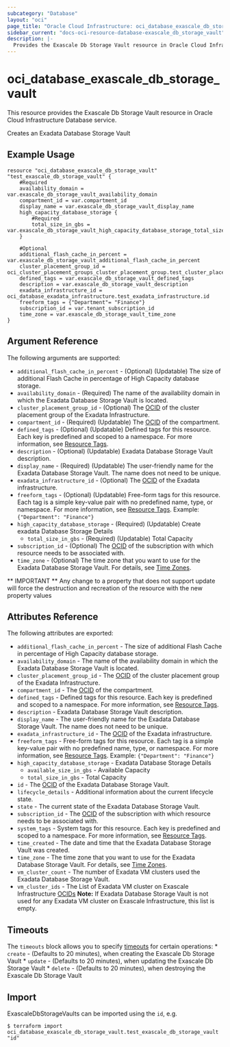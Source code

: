 ```yaml
---
subcategory: "Database"
layout: "oci"
page_title: "Oracle Cloud Infrastructure: oci_database_exascale_db_storage_vault"
sidebar_current: "docs-oci-resource-database-exascale_db_storage_vault"
description: |-
  Provides the Exascale Db Storage Vault resource in Oracle Cloud Infrastructure Database service
---
```


# oci_database_exascale_db_storage_vault
This resource provides the Exascale Db Storage Vault resource in Oracle Cloud Infrastructure Database service.

Creates an Exadata Database Storage Vault


## Example Usage

```hcl
resource "oci_database_exascale_db_storage_vault" "test_exascale_db_storage_vault" {
	#Required
	availability_domain = var.exascale_db_storage_vault_availability_domain
	compartment_id = var.compartment_id
	display_name = var.exascale_db_storage_vault_display_name
	high_capacity_database_storage {
		#Required
		total_size_in_gbs = var.exascale_db_storage_vault_high_capacity_database_storage_total_size_in_gbs
	}

	#Optional
	additional_flash_cache_in_percent = var.exascale_db_storage_vault_additional_flash_cache_in_percent
	cluster_placement_group_id = oci_cluster_placement_groups_cluster_placement_group.test_cluster_placement_group.id
	defined_tags = var.exascale_db_storage_vault_defined_tags
	description = var.exascale_db_storage_vault_description
	exadata_infrastructure_id = oci_database_exadata_infrastructure.test_exadata_infrastructure.id
	freeform_tags = {"Department"= "Finance"}
	subscription_id = var.tenant_subscription_id
	time_zone = var.exascale_db_storage_vault_time_zone
}
```

## Argument Reference

The following arguments are supported:

* `additional_flash_cache_in_percent` - (Optional) (Updatable) The size of additional Flash Cache in percentage of High Capacity database storage. 
* `availability_domain` - (Required) The name of the availability domain in which the Exadata Database Storage Vault is located.
* `cluster_placement_group_id` - (Optional) The [OCID](https://docs.cloud.oracle.com/iaas/Content/General/Concepts/identifiers.htm) of the cluster placement group of the Exadata Infrastructure.
* `compartment_id` - (Required) (Updatable) The [OCID](https://docs.cloud.oracle.com/iaas/Content/General/Concepts/identifiers.htm) of the compartment.
* `defined_tags` - (Optional) (Updatable) Defined tags for this resource. Each key is predefined and scoped to a namespace. For more information, see [Resource Tags](https://docs.cloud.oracle.com/iaas/Content/General/Concepts/resourcetags.htm). 
* `description` - (Optional) (Updatable) Exadata Database Storage Vault description.
* `display_name` - (Required) (Updatable) The user-friendly name for the Exadata Database Storage Vault. The name does not need to be unique.
* `exadata_infrastructure_id` - (Optional) The [OCID](https://docs.cloud.oracle.com/iaas/Content/General/Concepts/identifiers.htm) of the Exadata infrastructure.
* `freeform_tags` - (Optional) (Updatable) Free-form tags for this resource. Each tag is a simple key-value pair with no predefined name, type, or namespace. For more information, see [Resource Tags](https://docs.cloud.oracle.com/iaas/Content/General/Concepts/resourcetags.htm).  Example: `{"Department": "Finance"}` 
* `high_capacity_database_storage` - (Required) (Updatable) Create exadata Database Storage Details 
	* `total_size_in_gbs` - (Required) (Updatable) Total Capacity 
* `subscription_id` - (Optional) The [OCID](https://docs.cloud.oracle.com/iaas/Content/General/Concepts/identifiers.htm) of the subscription with which resource needs to be associated with.
* `time_zone` - (Optional) The time zone that you want to use for the Exadata Database Storage Vault. For details, see [Time Zones](https://docs.cloud.oracle.com/iaas/Content/Database/References/timezones.htm). 


** IMPORTANT **
Any change to a property that does not support update will force the destruction and recreation of the resource with the new property values

## Attributes Reference

The following attributes are exported:

* `additional_flash_cache_in_percent` - The size of additional Flash Cache in percentage of High Capacity database storage. 
* `availability_domain` - The name of the availability domain in which the Exadata Database Storage Vault is located.
* `cluster_placement_group_id` - The [OCID](https://docs.cloud.oracle.com/iaas/Content/General/Concepts/identifiers.htm) of the cluster placement group of the Exadata Infrastructure.
* `compartment_id` - The [OCID](https://docs.cloud.oracle.com/iaas/Content/General/Concepts/identifiers.htm) of the compartment.
* `defined_tags` - Defined tags for this resource. Each key is predefined and scoped to a namespace. For more information, see [Resource Tags](https://docs.cloud.oracle.com/iaas/Content/General/Concepts/resourcetags.htm). 
* `description` - Exadata Database Storage Vault description.
* `display_name` - The user-friendly name for the Exadata Database Storage Vault. The name does not need to be unique.
* `exadata_infrastructure_id` - The [OCID](https://docs.cloud.oracle.com/iaas/Content/General/Concepts/identifiers.htm) of the Exadata infrastructure.
* `freeform_tags` - Free-form tags for this resource. Each tag is a simple key-value pair with no predefined name, type, or namespace. For more information, see [Resource Tags](https://docs.cloud.oracle.com/iaas/Content/General/Concepts/resourcetags.htm).  Example: `{"Department": "Finance"}` 
* `high_capacity_database_storage` - Exadata Database Storage Details 
	* `available_size_in_gbs` - Available Capacity 
	* `total_size_in_gbs` - Total Capacity 
* `id` - The [OCID](https://docs.cloud.oracle.com/iaas/Content/General/Concepts/identifiers.htm) of the Exadata Database Storage Vault.
* `lifecycle_details` - Additional information about the current lifecycle state.
* `state` - The current state of the Exadata Database Storage Vault.
* `subscription_id` - The [OCID](https://docs.cloud.oracle.com/iaas/Content/General/Concepts/identifiers.htm) of the subscription with which resource needs to be associated with.
* `system_tags` - System tags for this resource. Each key is predefined and scoped to a namespace. For more information, see [Resource Tags](https://docs.cloud.oracle.com/iaas/Content/General/Concepts/resourcetags.htm). 
* `time_created` - The date and time that the Exadata Database Storage Vault was created.
* `time_zone` - The time zone that you want to use for the Exadata Database Storage Vault. For details, see [Time Zones](https://docs.cloud.oracle.com/iaas/Content/Database/References/timezones.htm). 
* `vm_cluster_count` - The number of Exadata VM clusters used the Exadata Database Storage Vault. 
* `vm_cluster_ids` - The List of Exadata VM cluster on Exascale Infrastructure [OCIDs](https://docs.cloud.oracle.com/iaas/Content/General/Concepts/identifiers.htm) **Note:** If Exadata Database Storage Vault is not used for any Exadata VM cluster on Exascale Infrastructure, this list is empty. 

## Timeouts

The `timeouts` block allows you to specify [timeouts](https://registry.terraform.io/providers/oracle/oci/latest/docs/guides/changing_timeouts) for certain operations:
	* `create` - (Defaults to 20 minutes), when creating the Exascale Db Storage Vault
	* `update` - (Defaults to 20 minutes), when updating the Exascale Db Storage Vault
	* `delete` - (Defaults to 20 minutes), when destroying the Exascale Db Storage Vault


## Import

ExascaleDbStorageVaults can be imported using the `id`, e.g.

```
$ terraform import oci_database_exascale_db_storage_vault.test_exascale_db_storage_vault "id"
```

